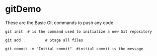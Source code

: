 # gitDemo

These are the Basic Git commands to push any code


```
git init  # is the command used to initialize a new Git repository
```

```
git add .         # Stage all files
```

```
git commit -m "Initial commit"  #initial commit is the message 
```
